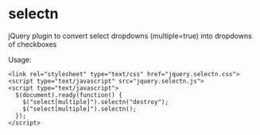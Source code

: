 selectn
=======

jQuery plugin to convert select dropdowns (multiple=true) into dropdowns of checkboxes

Usage:

    <link rel="stylesheet" type="text/css" href="jquery.selectn.css">
    <script type="text/javascript" src="jquery.selectn.js">
    <script type="text/javascript">
      $(document).ready(function() {
        $("select[multiple]").selectn("destroy");
        $("select[multiple]").selectn();
      });
    </script>

